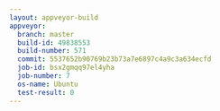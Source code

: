 ```yaml
---
layout: appveyor-build
appveyor:
  branch: master
  build-id: 49838553
  build-number: 571
  commit: 5537652b90769b23b73a7e6897c4a9c3a634ecfd
  job-id: bsx2gmqq97el4yha
  job-number: 7
  os-name: Ubuntu
  test-result: 0
---
```

